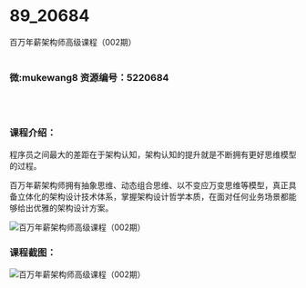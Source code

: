 # 89_20684
百万年薪架构师高级课程（002期）
<br/></br>
<h3>微:mukewang8 资源编号：5220684</h3>
<br/></br>
<h3>课程介绍：</h3>
<p>程序员之间最大的差距在于架构认知，架构认知的提升就是不断拥有更好思维模型的过程。</p>
<p>百万年薪<a title="查看与 架构师 相关的文章" target="_blank">架构师</a>拥有抽象思维、动态组合思维、以不变应万变思维等模型，真正具备立体化的架构设计技术体系，掌握架构设计哲学本质，在面对任何业务场景都能够给出优雅的架构设计方案。</p>
<p><img src="https://www.ko996.com/wp-content/uploads/img/2021/08/1-20-300x242.png" alt="百万年薪架构师高级课程（002期）"></p>
<div class="info-desc">
<h3>课程截图：</h3>
<p><img src="https://www.ko996.com/wp-content/uploads/img/2021/08/2-20.png" alt="百万年薪架构师高级课程（002期）"></p>


			
</div>
